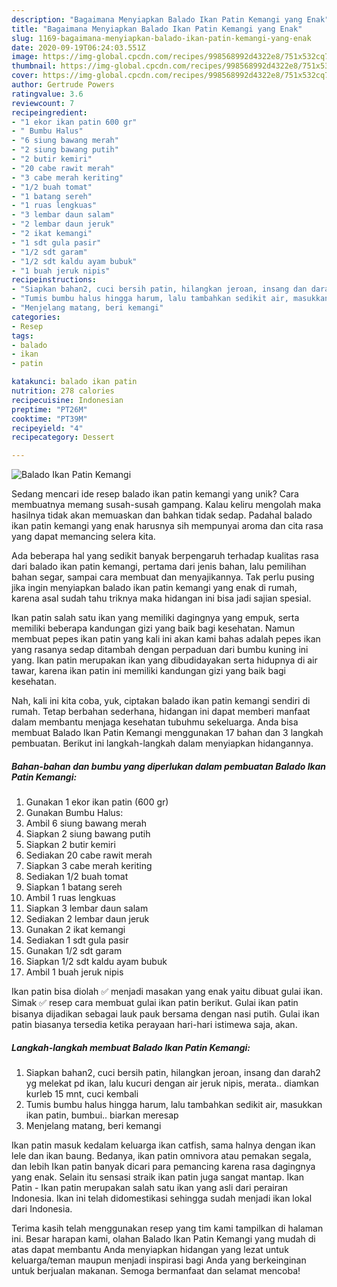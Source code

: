 ```yaml
---
description: "Bagaimana Menyiapkan Balado Ikan Patin Kemangi yang Enak"
title: "Bagaimana Menyiapkan Balado Ikan Patin Kemangi yang Enak"
slug: 1169-bagaimana-menyiapkan-balado-ikan-patin-kemangi-yang-enak
date: 2020-09-19T06:24:03.551Z
image: https://img-global.cpcdn.com/recipes/998568992d4322e8/751x532cq70/balado-ikan-patin-kemangi-foto-resep-utama.jpg
thumbnail: https://img-global.cpcdn.com/recipes/998568992d4322e8/751x532cq70/balado-ikan-patin-kemangi-foto-resep-utama.jpg
cover: https://img-global.cpcdn.com/recipes/998568992d4322e8/751x532cq70/balado-ikan-patin-kemangi-foto-resep-utama.jpg
author: Gertrude Powers
ratingvalue: 3.6
reviewcount: 7
recipeingredient:
- "1 ekor ikan patin 600 gr"
- " Bumbu Halus"
- "6 siung bawang merah"
- "2 siung bawang putih"
- "2 butir kemiri"
- "20 cabe rawit merah"
- "3 cabe merah keriting"
- "1/2 buah tomat"
- "1 batang sereh"
- "1 ruas lengkuas"
- "3 lembar daun salam"
- "2 lembar daun jeruk"
- "2 ikat kemangi"
- "1 sdt gula pasir"
- "1/2 sdt garam"
- "1/2 sdt kaldu ayam bubuk"
- "1 buah jeruk nipis"
recipeinstructions:
- "Siapkan bahan2, cuci bersih patin, hilangkan jeroan, insang dan darah2 yg melekat pd ikan, lalu kucuri dengan air jeruk nipis, merata.. diamkan kurleb 15 mnt, cuci kembali"
- "Tumis bumbu halus hingga harum, lalu tambahkan sedikit air, masukkan ikan patin, bumbui.. biarkan meresap"
- "Menjelang matang, beri kemangi"
categories:
- Resep
tags:
- balado
- ikan
- patin

katakunci: balado ikan patin 
nutrition: 278 calories
recipecuisine: Indonesian
preptime: "PT26M"
cooktime: "PT39M"
recipeyield: "4"
recipecategory: Dessert

---
```



![Balado Ikan Patin Kemangi](https://img-global.cpcdn.com/recipes/998568992d4322e8/751x532cq70/balado-ikan-patin-kemangi-foto-resep-utama.jpg)

Sedang mencari ide resep balado ikan patin kemangi yang unik? Cara membuatnya memang susah-susah gampang. Kalau keliru mengolah maka hasilnya tidak akan memuaskan dan bahkan tidak sedap. Padahal balado ikan patin kemangi yang enak harusnya sih mempunyai aroma dan cita rasa yang dapat memancing selera kita.

Ada beberapa hal yang sedikit banyak berpengaruh terhadap kualitas rasa dari balado ikan patin kemangi, pertama dari jenis bahan, lalu pemilihan bahan segar, sampai cara membuat dan menyajikannya. Tak perlu pusing jika ingin menyiapkan balado ikan patin kemangi yang enak di rumah, karena asal sudah tahu triknya maka hidangan ini bisa jadi sajian spesial.

Ikan patin salah satu ikan yang memiliki dagingnya yang empuk, serta memiliki beberapa kandungan gizi yang baik bagi kesehatan. Namun membuat pepes ikan patin yang kali ini akan kami bahas adalah pepes ikan yang rasanya sedap ditambah dengan perpaduan dari bumbu kuning ini yang. Ikan patin merupakan ikan yang dibudidayakan serta hidupnya di air tawar, karena ikan patin ini memiliki kandungan gizi yang baik bagi kesehatan.


Nah, kali ini kita coba, yuk, ciptakan balado ikan patin kemangi sendiri di rumah. Tetap berbahan sederhana, hidangan ini dapat memberi manfaat dalam membantu menjaga kesehatan tubuhmu sekeluarga. Anda bisa membuat Balado Ikan Patin Kemangi menggunakan 17 bahan dan 3 langkah pembuatan. Berikut ini langkah-langkah dalam menyiapkan hidangannya.

<!--inarticleads1-->

##### Bahan-bahan dan bumbu yang diperlukan dalam pembuatan Balado Ikan Patin Kemangi:

1. Gunakan 1 ekor ikan patin (600 gr)
1. Gunakan  Bumbu Halus:
1. Ambil 6 siung bawang merah
1. Siapkan 2 siung bawang putih
1. Siapkan 2 butir kemiri
1. Sediakan 20 cabe rawit merah
1. Siapkan 3 cabe merah keriting
1. Sediakan 1/2 buah tomat
1. Siapkan 1 batang sereh
1. Ambil 1 ruas lengkuas
1. Siapkan 3 lembar daun salam
1. Sediakan 2 lembar daun jeruk
1. Gunakan 2 ikat kemangi
1. Sediakan 1 sdt gula pasir
1. Gunakan 1/2 sdt garam
1. Siapkan 1/2 sdt kaldu ayam bubuk
1. Ambil 1 buah jeruk nipis


Ikan patin bisa diolah ✅ menjadi masakan yang enak yaitu dibuat gulai ikan. Simak ✅ resep cara membuat gulai ikan patin berikut. Gulai ikan patin bisanya dijadikan sebagai lauk pauk bersama dengan nasi putih. Gulai ikan patin biasanya tersedia ketika perayaan hari-hari istimewa saja, akan. 

<!--inarticleads2-->

##### Langkah-langkah membuat Balado Ikan Patin Kemangi:

1. Siapkan bahan2, cuci bersih patin, hilangkan jeroan, insang dan darah2 yg melekat pd ikan, lalu kucuri dengan air jeruk nipis, merata.. diamkan kurleb 15 mnt, cuci kembali
1. Tumis bumbu halus hingga harum, lalu tambahkan sedikit air, masukkan ikan patin, bumbui.. biarkan meresap
1. Menjelang matang, beri kemangi


Ikan patin masuk kedalam keluarga ikan catfish, sama halnya dengan ikan lele dan ikan baung. Bedanya, ikan patin omnivora atau pemakan segala, dan lebih Ikan patin banyak dicari para pemancing karena rasa dagingnya yang enak. Selain itu sensasi straik ikan patin juga sangat mantap. Ikan Patin - Ikan patin merupakan salah satu ikan yang asli dari perairan Indonesia. Ikan ini telah didomestikasi sehingga sudah menjadi ikan lokal dari Indonesia. 

Terima kasih telah menggunakan resep yang tim kami tampilkan di halaman ini. Besar harapan kami, olahan Balado Ikan Patin Kemangi yang mudah di atas dapat membantu Anda menyiapkan hidangan yang lezat untuk keluarga/teman maupun menjadi inspirasi bagi Anda yang berkeinginan untuk berjualan makanan. Semoga bermanfaat dan selamat mencoba!
